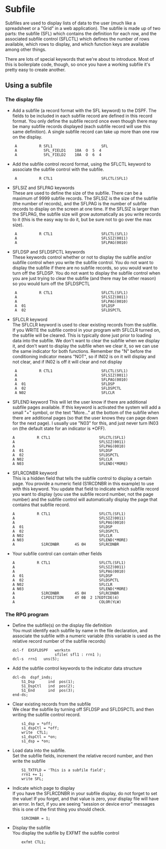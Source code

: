 # Subfile
Subfiles are used to display lists of data to the user (much like a spreadsheet or a "Grid" in a web application).  The subfile is made up of two parts: the subfile (SFL) which contains the definition for each row, and the associated subfile control (SFLCTL) which defines the number of rows available, which rows to display, and which function keys are available among other things.

There are lots of special keywords that we're about to introduce.  Most of this is boilerplate code, though, so once you have a working subfile it's pretty easy to create another.


## Using a subfile

### The display file
* Add a subfile (a record format with the SFL keyword) to the DSPF.  The fields to be included in each subfile record are defined in this record format.  You only define the subfile record once even though there may be many subfile records displayed (each subfile record will use this same definition). A single subfile record can take up more than one row on the display.
    ```
     A          R SFL1                      SFL
     A            SFL_FIELD1    10A  O  5  4
     A            SFL_FIELD2    10A  O  6  4
    ```

* Add the subfile control record format, using the SFLCTL keyword to associate the subfile control with the subfile.
    ```
     A          R CTL1                      SFLCTL(SFL1)
    ```

* SFLSIZ and SFLPAG keywords  
These are used to define the size of the subfile.  There can be a maximum of 9999 subfile records.  The SFLSIZ is the size of the subfile (the number of records), and the SFLPAG is the number of subfile records to display on the screen at one time.  If the SFLSIZ is larger than the SFLPAG, the subfile size will grow automatically as you write records to it (this is the easy way to do it, but be sure not to go over the max size).  
    ```
     A          R CTL1                      SFLCTL(SFL1)
     A                                      SFLSIZ(0011)
     A                                      SFLPAG(0010)
    ```

* SFLDSP and SFLDSPCTL keywords  
These keywords control whether or not to display the subfile and/or subfile control when you write the subfile control.  You do not want to display the subfile if there are no subfile records, so you would want to turn off the SFLDSP. You do not want to display the subfile control when you are just trying to clear the subfile (and there may be other reason) so you would turn off the SFLDSPCTL

    ```
     A          R CTL1                      SFLCTL(SFL1)
     A                                      SFLSIZ(0011)
     A                                      SFLPAG(0010)
     A  01                                  SFLDSP
     A  02                                  SFLDSPCTL
    ```


* SFLCLR keyword  
The SFLCLR keyword is used to clear existing records from the subfile. If you WRITE the subfile control in your program with SFLCLR turned on, the subfile will be cleared.  This is typically done just prior to loading data into the subfile.  We don't want to clear the subfile when we display it, and don't want to display the subfile when we clear it, so we can use the same indicator for both functions. Remember the "N" before the conditioning indicator means "NOT", so if IN02 is on it will display and not clear, and if IN02 is off it will clear and not display

    ```
     A          R CTL1                      SFLCTL(SFL1)
     A                                      SFLSIZ(0011)
     A                                      SFLPAG(0010)
     A  01                                  SFLDSP
     A  02                                  SFLDSPCTL
     A N02                                  SFLCLR
    ```

* SFLEND keyword
This will let the user know if there are additional subfile pages available.  If this keyword is activated the system will add a small "+" symbol, or the text "More..." at the bottom of the subfile when there are additional pages (so that the user knows they can page down for the next page).  I usually use "N03" for this, and just never turn IN03 on (the default state for an indicator is *OFF).
    ```
    A          R CTL1                      SFLCTL(SFL1)
    A                                      SFLSIZ(0011)
    A                                      SFLPAG(0010)
    A  01                                  SFLDSP
    A  02                                  SFLDSPCTL
    A N02                                  SFLCLR
    A N03                                  SFLEND(*MORE)
    ```

* SFLRCDNBR keyword  
This is a hidden field that tells the subfile control to display a certain page.  You provide a numeric field (S1RCDNBR in this example) to use with this keyword.  You update that field to indicate which subfile record you want to display (you use the subfile record number, not the page number) and the subfile control will automatically display the page that contains that subfile record. 
    ```
    A          R CTL1                      SFLCTL(SFL1)
    A                                      SFLSIZ(0011)
    A                                      SFLPAG(0010)
    A  01                                  SFLDSP
    A  02                                  SFLDSPCTL
    A N02                                  SFLCLR
    A N03                                  SFLEND(*MORE)
    A            S1RCDNBR       4S 0H      SFLRCDNBR
    ```

* Your subfile control can contain other fields
    ```
    A          R CTL1                      SFLCTL(SFL1)
    A                                      SFLSIZ(0011)
    A                                      SFLPAG(0010)
    A  01                                  SFLDSP
    A  02                                  SFLDSPCTL
    A N02                                  SFLCLR
    A N03                                  SFLEND(*MORE)
    A            S1RCDNBR       4S 0H      SFLRCDNBR
    A            C1POSITION     4Y 0B  2 17EDTCDE(4)
    A                                      COLOR(YLW)
    ```

### The RPG program

* Define the subfile(s) on the display file definition  
You must identify each subfile by name in the file declaration, and associate the subfile with a numeric variable (this variable is used as the relative record number of the subfile records)
    ```
    dcl-f  EXSFLDSPF   workstn
                       sfile( sfl1 : rrn1 );
    dcl-s  rrn1   uns(5);
    ```

* Add the subfile control keywords to the indicator data structure
    ```
    dcl-ds  dspf_inds;
        S1_Dsp      ind  pos(1);
        S1_DspCtl   ind  pos(2);
        S1_End      ind  pos(3);
    end-ds;
    ```
* Clear existing records from the subfile  
We clear the subfile by turning off SFLDSP and SFLDSPCTL and then writing the subfile control record.
    ```
        s1_dsp = *off;
        s1_dspCtl = *off;
        write  CTL1;
        s1_dspCtl = *on;
        s1_dsp = *on;
    ```

* Load data into the subfile.  
Set the subfile fields, increment the relative record number, and then write the subfile  
    ```
        S1_TXTFLD = 'This is a subfile field';
        rrn1 += 1;
        write SFL;
    ```

* Indicate which page to display  
If you have the SFLRCDNBR in your subfile display, do not forget to set the value!  If you forget, and that value is zero, your display file will have an error.  In fact, if you are seeing "session or device error" messages this is one of the first thing you should check.
    ```
        S1RCDNBR = 1;
    ```

* Display the subfile  
You display the subfile by EXFMT the subfile control
    ```
        exfmt CTL1;
    ```
